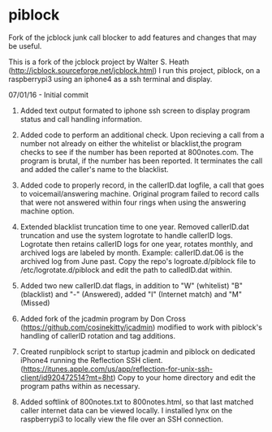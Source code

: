 # piblock
Fork of the jcblock junk call blocker to add features and changes that may be useful.

This is a fork of the jcblock project by Walter S. Heath (http://jcblock.sourceforge.net/jcblock.html)
I run this project, piblock, on a raspberrypi3 using an iphone4 as a ssh terminal and display.

07/01/16 - Initial commit

1) Added text output formated to iphone ssh screen to display program status and call handling information.

2) Added code to perform an additional check. Upon recieving a call from a number not already on either the whitelist 
   or blacklist,the program checks to see if the number has been reported at 800notes.com. The program is brutal,
   if the number has been reported. It terminates the call and added the caller's name to the blacklist.

3) Added code to properly record, in the callerID.dat logfile, a call that goes to voicemail/answering machine.
   Original program failed to record calls that were not answered within four rings when using the answering machine
   option.
   
4) Extended blacklist truncation time to one year. Removed callerID.dat truncation and use the system logrotate to
   handle callerID logs. Logrotate then retains callerID logs for one year, rotates monthly, and archived logs are
   labeled by month. Example: callerID.dat.06 is the archived log from June past. 
   Copy the repo's logroate.d/piblock file to /etc/logrotate.d/piblock and edit the path to calledID.dat within.
   
5) Added two new callerID.dat flags, in addition to "W" (whitelist) "B" (blacklist) and "-" (Answered), 
   added "I" (Internet match) and "M" (Missed)

6) Added fork of the jcadmin program by Don Cross (https://github.com/cosinekitty/jcadmin) modified to work with 
   piblock's handling of callerID rotation and tag additions.

7) Created runpiblock script to startup jcadmin and piblock on dedicated iPhone4 running the Reflection SSH
   client. (https://itunes.apple.com/us/app/reflection-for-unix-ssh-client/id920472514?mt=8ht) 
   Copy to your home directory and edit the program paths within as necessary.  

8) Added softlink of 800notes.txt to 800notes.html, so that last matched caller internet data can be viewed
   locally. I installed lynx on the raspberrypi3 to locally view the file over an SSH connection. 


   
